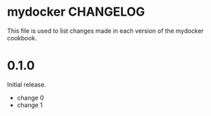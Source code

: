 # mydocker CHANGELOG

This file is used to list changes made in each version of the mydocker cookbook.

# 0.1.0

Initial release.

- change 0
- change 1

